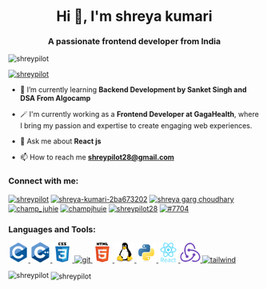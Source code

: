 
<h1 align="center">Hi 👋, I'm shreya kumari</h1>
<h3 align="center">A passionate frontend developer from India</h3>

<p align="left"> <img src="https://komarev.com/ghpvc/?username=shreypilot&label=Profile%20views&color=0e75b6&style=flat" alt="shreypilot" /> </p>

<p align="left"> <a href="https://twitter.com/shreypilot" target="blank"><img src="https://img.shields.io/twitter/follow/shreypilot?logo=twitter&style=for-the-badge" alt="shreypilot" /></a> </p>

- 🌱 I’m currently learning **Backend Development by Sanket Singh and DSA From Algocamp**
- 🪄 I'm currently working as a  **Frontend Developer at GagaHealth**, where I bring my passion and expertise to create engaging web experiences.

- 💬 Ask me about **React js**

- 📫 How to reach me **shreypilot28@gmail.com**



<h3 align="left">Connect with me:</h3>
<p align="left">
<a href="https://twitter.com/shreypilot" target="blank"><img align="center" src="https://raw.githubusercontent.com/rahuldkjain/github-profile-readme-generator/master/src/images/icons/Social/twitter.svg" alt="shreypilot" height="30" width="40" /></a>
<a href="https://linkedin.com/in/shreya-kumari-2ba673202" target="blank"><img align="center" src="https://raw.githubusercontent.com/rahuldkjain/github-profile-readme-generator/master/src/images/icons/Social/linked-in-alt.svg" alt="shreya-kumari-2ba673202" height="30" width="40" /></a>
<a href="https://fb.com/shreya garg choudhary" target="blank"><img align="center" src="https://raw.githubusercontent.com/rahuldkjain/github-profile-readme-generator/master/src/images/icons/Social/facebook.svg" alt="shreya garg choudhary" height="30" width="40" /></a>
<a href="https://instagram.com/champ_juhie" target="blank"><img align="center" src="https://raw.githubusercontent.com/rahuldkjain/github-profile-readme-generator/master/src/images/icons/Social/instagram.svg" alt="champ_juhie" height="30" width="40" /></a>
<a href="https://www.leetcode.com/champjhuie" target="blank"><img align="center" src="https://raw.githubusercontent.com/rahuldkjain/github-profile-readme-generator/master/src/images/icons/Social/leet-code.svg" alt="champjhuie" height="30" width="40" /></a>
<a href="https://auth.geeksforgeeks.org/user/shreypilot28" target="blank"><img align="center" src="https://raw.githubusercontent.com/rahuldkjain/github-profile-readme-generator/master/src/images/icons/Social/geeks-for-geeks.svg" alt="shreypilot28" height="30" width="40" /></a>
<a href="https://discord.gg/#7704" target="blank"><img align="center" src="https://raw.githubusercontent.com/rahuldkjain/github-profile-readme-generator/master/src/images/icons/Social/discord.svg" alt="#7704" height="30" width="40" /></a>
</p>

<h3 align="left">Languages and Tools:</h3>
 <a href="https://www.cprogramming.com/" target="_blank" rel="noreferrer"> <img src="https://raw.githubusercontent.com/devicons/devicon/master/icons/c/c-original.svg" alt="c" width="40" height="40"/> </a> <a href="https://www.w3schools.com/cpp/" target="_blank" rel="noreferrer"> <img src="https://raw.githubusercontent.com/devicons/devicon/master/icons/cplusplus/cplusplus-original.svg" alt="cplusplus" width="40" height="40"/> </a> <a href="https://www.w3schools.com/css/" target="_blank" rel="noreferrer"> <img src="https://raw.githubusercontent.com/devicons/devicon/master/icons/css3/css3-original-wordmark.svg" alt="css3" width="40" height="40"/> </a> <a href="https://git-scm.com/" target="_blank" rel="noreferrer"> <img src="https://www.vectorlogo.zone/logos/git-scm/git-scm-icon.svg" alt="git" width="40" height="40"/> </a> <a href="https://www.w3.org/html/" target="_blank" rel="noreferrer"> <img src="https://raw.githubusercontent.com/devicons/devicon/master/icons/html5/html5-original-wordmark.svg" alt="html5" width="40" height="40"/> </a>  <a href="https://www.linux.org/" target="_blank" rel="noreferrer"> <img src="https://raw.githubusercontent.com/devicons/devicon/master/icons/linux/linux-original.svg" alt="linux" width="40" height="40"/> </a>  <a href="https://www.python.org" target="_blank" rel="noreferrer"> <img src="https://raw.githubusercontent.com/devicons/devicon/master/icons/python/python-original.svg" alt="python" width="40" height="40"/> </a> <a href="https://reactjs.org/" target="_blank" rel="noreferrer"> <img src="https://raw.githubusercontent.com/devicons/devicon/master/icons/react/react-original-wordmark.svg" alt="react" width="40" height="40"/> </a> <a href="https://redux.js.org" target="_blank" rel="noreferrer"> <img src="https://raw.githubusercontent.com/devicons/devicon/master/icons/redux/redux-original.svg" alt="redux" width="40" height="40"/> </a> <a href="https://tailwindcss.com/" target="_blank" rel="noreferrer"> <img src="https://www.vectorlogo.zone/logos/tailwindcss/tailwindcss-icon.svg" alt="tailwind" width="40" height="40"/> </a>
<p><img align="left" src="https://github-readme-stats.vercel.app/api/top-langs?username=shreypilot&show_icons=true&locale=en&layout=compact" alt="shreypilot" /></p>

<p>&nbsp;<img align="center" src="https://github-readme-stats.vercel.app/api?username=shreypilot&show_icons=true&locale=en" alt="shreypilot" /></p>
